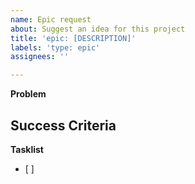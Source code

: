 ```yaml
---
name: Epic request
about: Suggest an idea for this project
title: 'epic: [DESCRIPTION]'
labels: 'type: epic'
assignees: ''

---
```


**Problem**


**Success Criteria**
- 

**Tasklist**
- [ ] 
